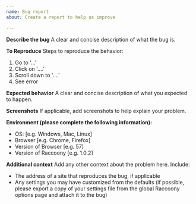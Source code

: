 ```yaml
---
name: Bug report
about: Create a report to help us improve

---
```


**Describe the bug**
A clear and concise description of what the bug is.

**To Reproduce**
Steps to reproduce the behavior:
1. Go to '...'
2. Click on '....'
3. Scroll down to '....'
4. See error

**Expected behavior**
A clear and concise description of what you expected to happen.

**Screenshots**
If applicable, add screenshots to help explain your problem.

**Environment (please complete the following information):**
 - OS: [e.g. Windows, Mac, Linux]
 - Browser [e.g. Chrome, Firefox]
 - Version of Browser [e.g. 57]
 - Version of Raccoony [e.g. 1.0.2]

**Additional context**
Add any other context about the problem here. Include:
 - The address of a site that reproduces the bug, if applicable
 - Any settings you may have customized from the defaults (if possible, please export a copy of your settings file from the global Raccoony options page and attach it to the bug)
